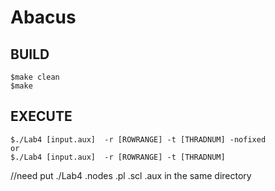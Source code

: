 # Abacus    

## BUILD    
```
$make clean
$make    
```

## EXECUTE  
``` 
$./Lab4 [input.aux]  -r [ROWRANGE] -t [THRADNUM] -nofixed   
or
$./Lab4 [input.aux]  -r [ROWRANGE] -t [THRADNUM]    
``` 

//need put  ./Lab4 .nodes .pl .scl .aux in the same directory 
